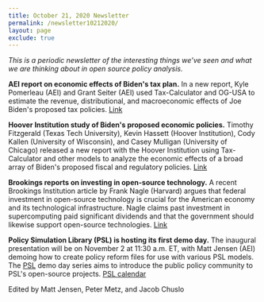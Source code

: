 ```yaml
---
title: October 21, 2020 Newsletter
permalink: /newsletter10212020/
layout: page
exclude: true
---
```

*This is a periodic newsletter of the interesting things we’ve seen and what we are thinking about in open source policy analysis.*

**AEI report on economic effects of Biden\'s tax plan.** In a new
report, Kyle Pomerleau (AEI) and Grant Seiter (AEI) used Tax-Calculator
and OG-USA to estimate the revenue, distributional, and macroeconomic
effects of Joe Biden\'s proposed tax policies.
[Link](https://www.aei.org/research-products/report/an-analysis-of-joe-bidens-tax-proposals-october-2020-update/)

**Hoover Institution study of Biden\'s proposed economic policies.**
Timothy Fitzgerald (Texas Tech University), Kevin Hassett (Hoover
Institution), Cody Kallen (University of Wisconsin), and Casey Mulligan
(University of Chicago) released a new report with the Hoover
Institution using Tax-Calculator and other models to analyze the
economic effects of a broad array of Biden\'s proposed fiscal and
regulatory policies.
[Link](https://www.hoover.org/sites/default/files/research/docs/president_bidens_economic_agenda_hassett.pdf)

**Brookings reports on investing in open-source technology.** A recent
Brookings Institution article by Frank Nagle (Harvard) argues that
federal investment in open-source technology is crucial for the American
economy and its technological infrastructure. Nagle claims past
investment in supercomputing paid significant dividends and that the
government should likewise support open-source technologies.
[Link](https://www.brookings.edu/techstream/why-congress-should-invest-in-open-source-software/#cancel)

**Policy Simulation Library (PSL) is hosting its first demo day.** The
inaugural presentation will be on November 2 at 11:30 a.m. ET, with Matt
Jensen (AEI) demoing how to create policy reform files for use with
various PSL models. The [PSL](http://pslmodels.org/) demo day
series aims to introduce the public policy community to PSL\'s
open-source projects. [PSL
calendar](https://htmlpreview.github.io/?https://github.com/Peter-Metz/PSL-Core/blob/featured/events.html)

Edited by Matt Jensen, Peter Metz, and Jacob Chuslo


<br>

<script style="margin-left:-35px" src="//hello.aei.org/js/forms2/js/forms2.min.js"></script>
<form style="margin-left:-35px" id="mktoForm_1256"></form>
<script style="margin-left:-35px" >MktoForms2.loadForm("//app-sj19.marketo.com", "475-PBQ-971", 1256);</script>